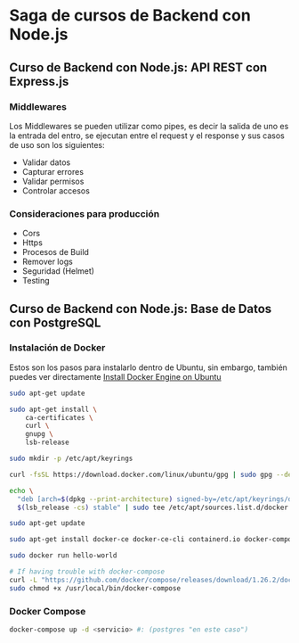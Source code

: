 # Saga de cursos de Backend con Node.js

## Curso de Backend con Node.js: API REST con Express.js

### Middlewares

Los Middlewares se pueden utilizar como pipes, es decir la salida de uno es la entrada del entro, se ejecutan entre el request y el response y sus casos de uso son los siguientes:

- Validar datos
- Capturar errores
- Validar permisos
- Controlar accesos

### Consideraciones para producción

- Cors
- Https
- Procesos de Build
- Remover logs
- Seguridad (Helmet)
- Testing

## Curso de Backend con Node.js: Base de Datos con PostgreSQL

### Instalación de Docker

Estos son los pasos para instalarlo dentro de Ubuntu, sin embargo, también puedes ver directamente [Install Docker Engine on Ubuntu](https://docs.docker.com/engine/install/ubuntu/)

```bash
sudo apt-get update
```

```bash
sudo apt-get install \
    ca-certificates \
    curl \
    gnupg \
    lsb-release
```

```bash
sudo mkdir -p /etc/apt/keyrings
```

```bash
curl -fsSL https://download.docker.com/linux/ubuntu/gpg | sudo gpg --dearmor -o /etc/apt/keyrings/docker.gpg
```

```bash
echo \
  "deb [arch=$(dpkg --print-architecture) signed-by=/etc/apt/keyrings/docker.gpg] https://download.docker.com/linux/ubuntu \
  $(lsb_release -cs) stable" | sudo tee /etc/apt/sources.list.d/docker.list > /dev/null
```

```bash
sudo apt-get update
```

```bash
sudo apt-get install docker-ce docker-ce-cli containerd.io docker-compose-plugin
```

```bash
sudo docker run hello-world
```

```bash
# If having trouble with docker-compose
curl -L "https://github.com/docker/compose/releases/download/1.26.2/docker-compose-$(uname -s)-$(uname -m)" -o /usr/local/bin/docker-compose
sudo chmod +x /usr/local/bin/docker-compose
```

### Docker Compose

```bash
docker-compose up -d <servicio> #: (postgres "en este caso")
```
